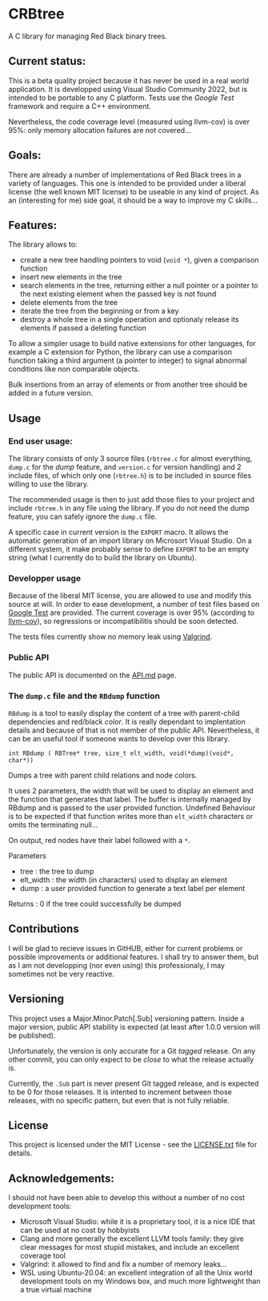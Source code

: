 # CRBtree

A C library for managing Red Black binary trees.

## Current status:

This is a beta quality project because it has never be used in a real world
application. It is developped using Visual
Studio Community 2022, but is intended to be portable to any C platform.
Tests use the *Google Test* framework and require a C++ environment.

Nevertheless, the code coverage level (measured using llvm-cov) is over 95%:
only memory allocation failures are not covered...

## Goals:

There are already a number of implementations of Red Black trees in a
 variety of languages. This one is intended to be provided under a
 liberal license (the well known MIT license) to be useable in any kind of 
 project. As an (interesting for me) side goal, it should be a way to 
 improve my C skills...

## Features:

The library allows to:

* create a new tree handling pointers to void (`void *`), given a
 comparison function
* insert new elements in the tree
* search elements in the tree, returning either a null pointer or a pointer
 to the next existing element when the passed key is not found
* delete elements from the tree
* iterate the tree from the beginning or from a key
* destroy a whole tree in a single operation and optionaly release its
 elements if passed a deleting function

To allow a simpler usage to build native extensions for other languages,
for example a C extension for Python, the library can use a comparison
function taking a third argument (a pointer to integer) to signal
abnormal conditions like non comparable objects.

Bulk insertions from an array of elements or from another tree should be
added in a future version.

## Usage

### End user usage:

The library consists of only 3 source files (`rbtree.c` for almost everything,
  `dump.c` for the *dump* feature, and `version.c` for version handling) and 2 include files, of which only one
 (`rbtree.h`) is to be included in source files willing to use the library.

The recommended usage is then to just add those files to your project and
 include `rbtree.h` in any file using the library. If you do not need the
 dump feature, you can safely ignore the `dump.c` file.

A specific case in current version is the `EXPORT` macro. It allows the
automatic generation of an import library on Microsort Visual Studio. On 
a different system, it make probably sense to define `EXPORT` to be an
empty string (what I currently do to build the library on Ubuntu).

### Developper usage

Because of the liberal MIT license, you are allowed to use and modify this
source at will. In order to ease development, a number of test files based
on [Google Test](https://github.com/google/googletest) are provided. The
current coverage is over 95% (according to
[llvm-cov](https://llvm.org/docs/CommandGuide/llvm-cov.html)), so regressions 
or incompatibilitis should be soon detected.

The tests files currently show no memory leak using 
[Valgrind](https://valgrind.org/).

### Public API

The public API is documented on the [API.md](API.md) page.

### The `dump.c` file and the `RBdump` function

`RBdump` is a tool to easily display the content of a tree  with parent-child
dependencies and red/black *color*. It is really dependant to implentation
details and because of that is not member of the public API. Nevertheless, it
can be an useful tool if someone wants to develop over this library.

```
int RBdump ( RBTree* tree, size_t elt_width, void(*dump)(void*, char*))
```

Dumps a tree with parent child relations and node colors.
 
It uses 2 parameters, the width that will be used to display an element
and the function that generates that label. The buffer is internally
managed by RBdump and is passed to the user provided function. Undefined
Behaviour is to be expected if that function writes more than `elt_width`
characters or omits the terminating null...
 
On output, red nodes have their label followed with a `*`.

Parameters

* tree : the tree to dump
* elt_width : the width (in characters) used to display an element
* dump : a user provided function to generate a text label per element

Returns
    : 0 if the tree could successfully be dumped

## Contributions

I will be glad to recieve issues in GitHUB, either for current problems or
possible improvements or additional features. I shall try to answer them, but
as I am not developping (nor even using) this professionaly, I may sometimes
not be very reactive.

## Versioning
This project uses a Major.Minor.Patch[.Sub] versioning pattern. Inside
 a major version, public API stability is expected (at least after 1.0.0
 version will be published).

Unfortunately, the version is only accurate for a Git *tagged* release. On
any other commit, you can only expect to be *close* to what the release
actually is.

Currently, the `.Sub` part is never present Git tagged release, and is
expected to be 0 for those releases. It is intented to increment between
those releases, with no specific pattern, but even that is not fully
reliable.
## License
This project is licensed under the MIT License - see the
[LICENSE.txt](LICENSE.TXT) file for details.

## Acknowledgements:

I should not have been able to develop this without a number of no cost
development tools:

* Microsoft Visual Studio: while it is a proprietary tool, it is a nice IDE
that can be used at no cost by hobbyists
* Clang and more generally the excellent LLVM tools family: they give 
clear messages for most stupid mistakes, and include an excellent coverage
tool
* Valgrind: it allowed to find and fix a number of memory leaks...
* WSL using Ubuntu-20.04: an excellent integration of all the Unix world
development tools on my Windows box, and much more lightweight than a true
virtual machine